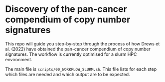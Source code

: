 # Discovery of the pan-cancer compendium of copy number signatures

This repo will guide you step-by-step through the process of how Drews et al. (2022) have obtained the pan-cancer compendium of copy number signatures. The workflow is currently optimised for a slurm HPC environment. 

The main file is `scripts/00_WORKFLOW_SLURM.sh`. This file lists for each step which files are needed and which output are to be expected.

